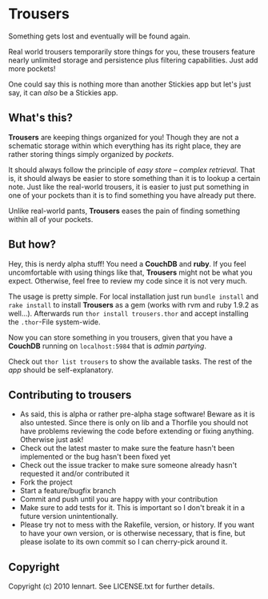 # Trousers

Something gets lost and eventually will be found again. 

Real world trousers temporarily store things for you, these trousers feature nearly unlimited storage and persistence plus filtering capabilities. Just add more pockets! 

One could say this is nothing more than another Stickies app but let's just say, it can _also_ be a Stickies app.

## What's this?

__Trousers__ are keeping things organized for you! Though they are not a schematic storage within which everything has its right place, they are rather storing things simply organized by _pockets_. 

It should always follow the principle of _easy store – complex retrieval_. That is, it should always be easier to store something than it is to lookup a certain note. Just like the real-world trousers, it is easier to just put something in one of your pockets than it is to find something you have already put there. 

Unlike real-world pants,  __Trousers__ eases the pain of finding something within all of your pockets. 

## But how?

Hey, this is nerdy alpha stuff! You need a __CouchDB__ and __ruby__. If you feel uncomfortable with using things like that, __Trousers__ might not be what you expect. Otherwise, feel free to review my code since it is not very much. 

The usage is pretty simple. For local installation just run `bundle install` and `rake install` to install __Trousers__ as a gem (works with rvm and ruby 1.9.2 as well…). Afterwards run `thor install trousers.thor` and accept installing the `.thor`-File system-wide.

Now you can store something in you trousers, given that you have a __CouchDB__ running on `localhost:5984` that is _admin partying_.

Check out `thor list trousers` to show the available tasks. The rest of the _app_ should be self-explanatory.

## Contributing to trousers
 

* As said, this is alpha or rather pre-alpha stage software! Beware as it is also untested. Since there is only on lib and a Thorfile you should not have problems reviewing the code before extending or fixing anything. Otherwise just ask!
* Check out the latest master to make sure the feature hasn't been implemented or the bug hasn't been fixed yet
* Check out the issue tracker to make sure someone already hasn't requested it and/or contributed it
* Fork the project
* Start a feature/bugfix branch
* Commit and push until you are happy with your contribution
* Make sure to add tests for it. This is important so I don't break it in a future version unintentionally.
* Please try not to mess with the Rakefile, version, or history. If you want to have your own version, or is otherwise necessary, that is fine, but please isolate to its own commit so I can cherry-pick around it.

## Copyright

Copyright (c) 2010 lennart. See LICENSE.txt for
further details.

